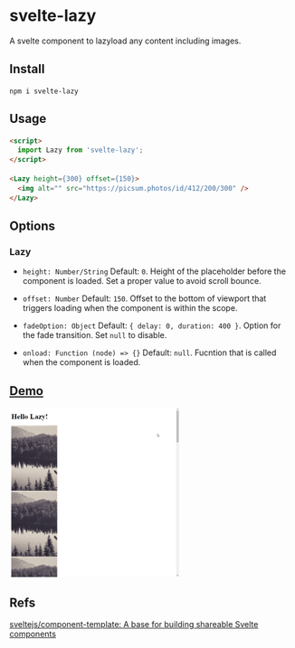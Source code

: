 # svelte-lazy

A svelte component to lazyload any content including images.

## Install

    npm i svelte-lazy

## Usage
```html
<script>
  import Lazy from 'svelte-lazy';
</script>

<Lazy height={300} offset={150}>
  <img alt="" src="https://picsum.photos/id/412/200/300" />
</Lazy>
```

## Options

### Lazy

- `height: Number/String` Default: `0`. Height of the placeholder before the component is loaded. Set a proper value to avoid scroll bounce.

- `offset: Number` Default: `150`. Offset to the bottom of viewport that triggers loading when the component is within the scope.

- `fadeOption: Object` Default: `{ delay: 0, duration: 400 }`. Option for the fade transition. Set `null` to disable.

- `onload: Function (node) => {}` Default: `null`. Fucntion that is called when the component is loaded.

## [Demo](https://svelte.dev/repl/6d7714fa3cce4909af6c6d187271e0a1?version=3.6.10)

<img src="https://github.com/leafOfTree/leafOfTree.github.io/blob/master/svelte-lazy.gif" width="300" height="300" />

## Refs

[sveltejs/component-template: A base for building shareable Svelte components](https://github.com/sveltejs/component-template)
